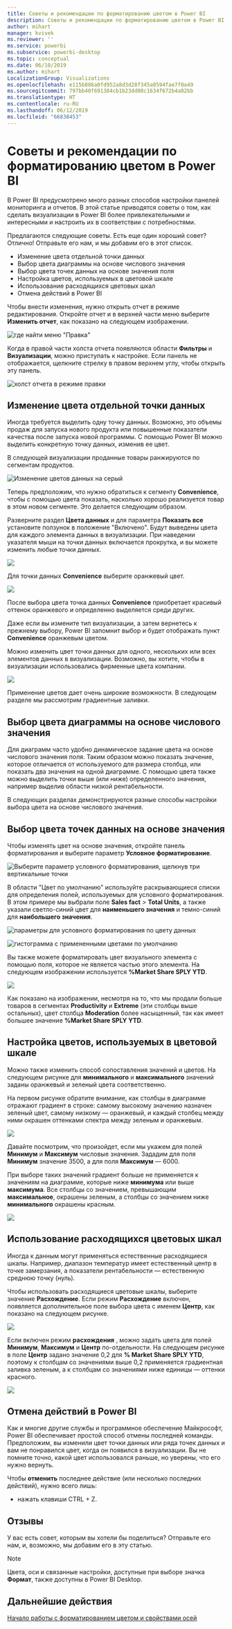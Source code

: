 ```yaml
---
title: Советы и рекомендации по форматированию цветом в Power BI
description: Советы и рекомендации по форматированию цветом в Power BI
author: mihart
manager: kvivek
ms.reviewer: ''
ms.service: powerbi
ms.subservice: powerbi-desktop
ms.topic: conceptual
ms.date: 06/10/2019
ms.author: mihart
LocalizationGroup: Visualizations
ms.openlocfilehash: e115b886a0fd952a8d3d28f345a0594fae7f0a49
ms.sourcegitcommit: 797bb40f691384cb1b23dd08c1634f672b4a82bb
ms.translationtype: HT
ms.contentlocale: ru-RU
ms.lasthandoff: 06/12/2019
ms.locfileid: "66838453"
---
```

# <a name="tips-and-tricks-for-color-formatting-in-power-bi"></a>Советы и рекомендации по форматированию цветом в Power BI
В Power BI предусмотрено много разных способов настройки панелей мониторинга и отчетов. В этой статье приводятся советы о том, как сделать визуализации в Power BI более привлекательными и интересными и настроить их в соответствии с потребностями.

Предлагаются следующие советы. Есть еще один хороший совет? Отлично! Отправьте его нам, и мы добавим его в этот список.

* Изменение цвета отдельной точки данных
* Выбор цвета диаграммы на основе числового значения
* Выбор цвета точек данных на основе значения поля
* Настройка цветов, используемых в цветовой шкале
* Использование расходящихся цветовых шкал
* Отмена действий в Power BI

Чтобы внести изменения, нужно открыть отчет в режиме редактирования. Откройте отчет и в верхней части меню выберите **Изменить отчет**, как показано на следующем изображении.

![где найти меню "Правка"](media/service-tips-and-tricks-for-color-formatting/power-bi-edit-report.png)

Когда в правой части холста отчета появляются области **Фильтры** и **Визуализации**, можно приступать к настройке. Если панель не отображается, щелкните стрелку в правом верхнем углу, чтобы открыть эту панель.

![холст отчета в режиме правки](media/service-tips-and-tricks-for-color-formatting/power-bi-edit.png)

## <a name="change-the-color-of-a-single-data-point"></a>Изменение цвета отдельной точки данных
Иногда требуется выделить одну точку данных. Возможно, это объемы продаж для запуска нового продукта или повышенные показатели качества после запуска новой программы. С помощью Power BI можно выделить конкретную точку данных, изменив ее цвет.

В следующей визуализации проданные товары ранжируются по сегментам продуктов. 

![Изменение цветов данных на серый](media/service-tips-and-tricks-for-color-formatting/power-bi-data.png)

Теперь предположим, что нужно обратиться к сегменту **Convenience**, чтобы с помощью цвета показать, насколько хорошо реализуется товар в этом новом сегменте. Это делается следующим образом.

Разверните раздел **Цвета данных** и для параметра **Показать все** установите ползунок в положение "Включено". Будут выведены цвета для каждого элемента данных в визуализации. При наведении указателя мыши на точки данных включается прокрутка, и вы можете изменить любые точки данных.

![](media/service-tips-and-tricks-for-color-formatting/power-bi-show.png)

Для точки данных **Convenience** выберите оранжевый цвет. 

![](media/service-tips-and-tricks-for-color-formatting/power-bi-one-color.png)

После выбора цвета точка данных **Convenience** приобретает красивый оттенок оранжевого и определенно выделяется среди других.

Даже если вы измените тип визуализации, а затем вернетесь к прежнему выбору, Power BI запомнит выбор и будет отображать пункт **Convenience** оранжевым цветом.

Можно изменить цвет точки данных для одного, нескольких или всех элементов данных в визуализации. Возможно, вы хотите, чтобы в визуализации использовались фирменные цвета компании. 

![](media/service-tips-and-tricks-for-color-formatting/power-bi-corporate.png)

Применение цветов дает очень широкие возможности. В следующем разделе мы рассмотрим градиентные заливки.

## <a name="base-the-colors-of-a-chart-on-a-numeric-value"></a>Выбор цвета диаграммы на основе числового значения
Для диаграмм часто удобно динамическое задание цвета на основе числового значения поля. Таким образом можно показать значение, которое отличается от используемого для размера столбца, или показать два значения на одной диаграмме. С помощью цвета также можно выделить точки выше (или ниже) определенного значения, например выделив области низкой рентабельности.

В следующих разделах демонстрируются разные способы настройки выбора цвета на основе числового значения.

## <a name="base-the-color-of-data-points-on-a-value"></a>Выбор цвета точек данных на основе значения
Чтобы изменять цвет на основе значения, откройте панель форматирования и выберите параметр **Условное форматирование**.  

![Выберите параметр условного форматирования, щелкнув три вертикальные точки](media/service-tips-and-tricks-for-color-formatting/power-bi-conditional-formatting.png)

В области "Цвет по умолчанию" используйте раскрывающиеся списки для определения полей, используемых для условного форматирования. В этом примере мы выбрали поле **Sales fact** > **Total Units**, а также указали светло-синий цвет для **наименьшего значения** и темно-синий для **наибольшего значения**. 

![параметры для условного форматирования по цвету данных](media/service-tips-and-tricks-for-color-formatting/power-bi-conditional-formatting2-new.png)

![гистограмма с примененными цветами по умолчанию](media/service-tips-and-tricks-for-color-formatting/power-bi-default-colors.png)

Вы также можете форматировать цвет визуального элемента с помощью поля, которое не является частью этого элемента. На следующем изображении используется **%Market Share SPLY YTD**. 

![](media/service-tips-and-tricks-for-color-formatting/power-bi-conditional-colors.png)


Как показано на изображении, несмотря на то, что мы продали больше товаров в сегментах **Productivity** и **Extreme** (эти столбцы выше остальных), цвет столбца **Moderation** более насыщенный, так как имеет большее значение **%Market Share SPLY YTD**.

## <a name="customize-the-colors-used-in-the-color-scale"></a>Настройка цветов, используемых в цветовой шкале
Можно также изменить способ сопоставления значений и цветов. На следующем рисунке для **минимального** и **максимального** значений заданы оранжевый и зеленый цвета соответственно.

На первом рисунке обратите внимание, как столбцы в диаграмме отражают градиент в строке: самому высокому значению назначен зеленый цвет, самому низкому — оранжевый, и каждый столбец между ними окрашен оттенками спектра между зеленым и оранжевым.

![](media/service-tips-and-tricks-for-color-formatting/power-bi-conditional4.png)

Давайте посмотрим, что произойдет, если мы укажем для полей **Минимум** и **Максимум** числовые значения. Зададим для поля **Минимум** значение 3500, а для поля **Максимум** — 6000.

При выборе таких значений градиент больше не применяется к значениям на диаграмме, которые ниже **минимума** или выше **максимума**. Все столбцы со значением, превышающим **максимальное**, окрашены зеленым, а столбцы со значением ниже **минимального** окрашены красным.

![](media/service-tips-and-tricks-for-color-formatting/power-bi-conditional3.png)

## <a name="use-diverging-color-scales"></a>Использование расходящихся цветовых шкал
Иногда к данным могут применяться естественные расходящиеся шкалы. Например, диапазон температур имеет естественный центр в точке замерзания, а показатели рентабельности — естественную среднюю точку (нуль).

Чтобы использовать расходящиеся цветовые шкалы, выберите значение **Расхождение**. Если режим **Расхождение** включен, появляется дополнительное поле выбора цвета с именем **Центр**, как показано на следующем рисунке.

![](media/service-tips-and-tricks-for-color-formatting/power-bi-diverging2.png)

Если включен режим **расхождения** , можно задать цвета для полей **Минимум**, **Максимум** и **Центр** по-отдельности. На следующем рисунке в поле **Центр** задано значение 0,2 для **% Market Share SPLY YTD**, поэтому к столбцам со значениями выше 0,2 применяется градиентная заливка зеленым, а к столбцам со значениями ниже единицы — оттенки красного.

![](media/service-tips-and-tricks-for-color-formatting/power-bi-diverging.png)

## <a name="how-to-undo-in-power-bi"></a>Отмена действий в Power BI
Как и многие другие службы и программное обеспечение Майкрософт, Power BI обеспечивает простой способ отмены последней команды. Предположим, вы изменили цвет точки данных или ряда точек данных и вам не понравился цвет, когда он появился в визуализации. Вы не помните точно, какой цвет использовался раньше, но уверены, что его нужно вернуть.

Чтобы **отменить** последнее действие (или несколько последних действий), нужно всего лишь:

- нажать клавиши CTRL + Z.

## <a name="feedback"></a>Отзывы
У вас есть совет, которым вы хотели бы поделиться? Отправьте его нам, и, возможно, мы добавим его в эту статью.

>[!NOTE]
>Цвета, оси и связанные настройки, доступные при выборе значка **Формат**, также доступны в Power BI Desktop.

## <a name="next-steps"></a>Дальнейшие действия
[Начало работы с форматированием цветом и свойствами осей](service-getting-started-with-color-formatting-and-axis-properties.md)

